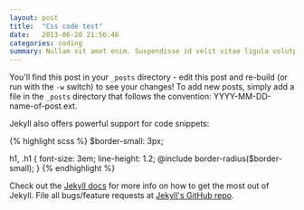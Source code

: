 ```yaml
---
layout: post
title:  "Css code test"
date:   2013-06-20 21:56:46
categories: coding
summary: Nullam sit amet enim. Suspendisse id velit vitae ligula volutpat condimentum. Aliquam erat volutpat.
---
```


You'll find this post in your `_posts` directory - edit this post and re-build (or run with the `-w` switch) to see your changes!
To add new posts, simply add a file in the `_posts` directory that follows the convention: YYYY-MM-DD-name-of-post.ext.

Jekyll also offers powerful support for code snippets:

{% highlight scss %}
$border-small: 3px;

h1, .h1 {
  font-size: 3em;
  line-height: 1.2;
  @include border-radius($border-small);
}
{% endhighlight %}

Check out the [Jekyll docs][jekyll] for more info on how to get the most out of Jekyll. File all bugs/feature requests at [Jekyll's GitHub repo][jekyll-gh].

[jekyll-gh]: https://github.com/mojombo/jekyll
[jekyll]:    http://jekyllrb.com

